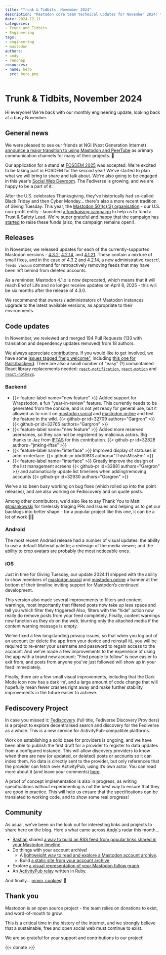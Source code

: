 ```yaml
---
title: "Trunk & Tidbits, November 2024"
description: "Mastodon core team technical updates for November 2024: the latest point releases, progress on Fediscovery, FOSDEM planning, and projects from the developer community."
date: 2024-12-11
categories:
- Trunk and Tidbits
- Engineering
tags:
- engineering
- mastodon
authors:
- andy
- renchap
resources:
- name: hero
  src: hero.png
---
```


# Trunk & Tidbits, November 2024

Hi everyone! We're back with our monthly engineering update, looking back at a busy November.

## General news

We were pleased to see our friends at NGI (Next Generation Internet) [announce a major transition to using Mastodon and PeerTube](https://ngi.eu/news/2024/11/29/ngi-projects-adopt-mastodon-and-peertube-as-main-communication-channels/) as  primary communication channels for many of their projects. 🎉

Our application for a stand at [FOSDEM 2025](https://fosdem.org/2025/) was accepted. We're excited to be taking part in FOSDEM for the second year! We've started to plan what we will bring to share and talk about. We're also going to be engaged in this year's [Social Web Devroom](https://socialwebfoundation.org/2024/11/01/fosdem-2025-social-web-devroom-call-for-participation/). The Fediverse is growing, and we are happy to be a part of it.

After the U.S. celebrates Thanksgiving, they've historically had so-called Black Friday and then Cyber Monday... there's also a more recent tradition of Giving Tuesday. This year, the [Mastodon 501(c)(3) organisation](https://blog.joinmastodon.org/2024/04/mastodon-forms-new-u.s.-non-profit/) - our U.S. non-profit entity - launched [a fundraising campaign](https://givebutter.com/givingmastodon) to help us to fund a Trust & Safety Lead. We're super [grateful and happy that the campaign has started](https://mastodon.social/@Mastodon/113631034747345380) to raise these funds (also, the campaign remains open!).

## Releases

In November, we released updates for each of the currently-supported Mastodon versions - [4.3.2](https://github.com/mastodon/mastodon/releases/tag/v4.3.2), [4.2.14](https://github.com/mastodon/mastodon/releases/tag/v4.2.14), and [4.1.21](https://github.com/mastodon/mastodon/releases/tag/v4.1.21). These contain a mixture of small fixes, and in the case of 4.3.2 and 4.2.14, a new administrative `tootctl feeds vacuum` command for retroactively removing feeds that may have been left behind from deleted accounts.

As a reminder, Mastodon 4.1.x is now deprecated, which means that it will reach End of Life and no longer receive updates on April 8, 2025 - this will be six months after the release of 4.3.0.

We recommend that owners / administrators of Mastodon instances upgrade to the latest available versions, as appropriate to their environments.

## Code updates

In November, we reviewed and merged 194 Pull Requests (133 with translation and dependency updates removed) from 18 authors.

We always appreciate [contributions](https://github.com/mastodon/.github/blob/main/CONTRIBUTING.md). If you would like to get involved, we have some [issues tagged "help welcome"](https://github.com/mastodon/mastodon/labels/help%20welcome), including [this one for Rails/backend](https://github.com/mastodon/mastodon/issues/32023). There are also a small number of "easy" (?) unmaintained React library replacements needed: [`react-notification`](https://github.com/mastodon/mastodon/issues/30438),  [`react-motion`](https://github.com/mastodon/mastodon/issues/30437) and [`react-hotkeys`](https://github.com/mastodon/mastodon/issues/30436).

### Backend

<div class="features-list">

- {{< feature-label name="new feature" >}} Added support for Wrapstodon, a fun "year-in-review" feature. This currently needs to be generated from the console, and is not yet ready for general use, but it allowed us to run it on [mastodon.social](http://mastodon.social) and [mastodon.online](http://mastodon.online) and test the feature in the wild. {{< github-pr id=32709 authors="Gargron" >}} {{< github-pr id=32765 authors="Gargron" >}}
- {{< feature-label name="new feature" >}} Added more reserved usernames, so they can not be registered by malicious actors. Big thanks to Jaz from [IFTAS](https://about.iftas.org/) for this contribution. {{< github-pr id=32828 authors="jmking-iftas" >}}
- {{< feature-label name="interface" >}} Improved display of statuses in admin interface.  {{< github-pr id=30813 authors="ThisIsMissEm" >}}
- {{< feature-label name="interface" >}} Greatly improve the design of the list management screens {{< github-pr id=32881 authors="Gargron" >}} and automatically update list timelines when adding/removing accounts {{< github-pr id=32930 authors="Gargron" >}}

</div>

We've also been busy working on bug fixes (which rolled up into the point releases), and are also working on Fediscovery and on quote posts.

Among other contributors, we'd also like to say Thank You to Matt [@mjankowski](https://github.com/mjankowski) for tirelessly triaging PRs and Issues and helping us to get our backlogs into better shape - for a popular project like this one, it can be a lot of work 🙏🏻


### Android

The most recent Android release had a number of visual updates: the ability to use a default Material palette; a redesign of the media viewer; and the ability to crop avatars are probably the most noticeable ones.

### iOS

Just in time for Giving Tuesday, our update 2024.11 shipped with the ability to show members of [mastodon.social](http://mastodon.social) and [mastodon.online](http://mastodon.online) a banner at the bottom of their timeline inviting support for Mastodon’s continued development.

This version also made several improvements to filters and content warnings, most importantly that filtered posts now take up less space and tell you which filter they triggered! Also, filters with the “hide” action now really do remove posts from your feed completely. Finally, content warnings now function as they do on the web, blurring only the attached media if the content warning message is empty.

We’ve fixed a few longstanding privacy issues, so that when you log out of an account (or delete the app from your device and reinstall it), you will be required to re-enter your username and password to regain access to the account. And we’ve made a few improvements to the experience of using the app with a brand new account: "Find people to follow" is now easier to exit from, and posts from anyone you’ve just followed will show up in your feed immediately.

Finally, there are a few small visual improvements, including that the Dark Mode icon now has a dark ‘m’, and a large amount of code change that will hopefully mean fewer crashes right away and make further stability improvements in the future easier to achieve.

## Fediscovery Project

In case you missed it: [Fediscovery](https://www.fediscovery.org/) (full title, Fediverse Discovery Providers) is a project to explore decentralised search and discovery for the Fediverse as a whole. This is a new service for ActivityPub-compatible platforms.

Work on establishing a solid base for providers is ongoing, and we have been able to publish the first draft for a provider to register to data updates from a configured instance. This will allow discovery providers to know when there are new (or updated, or deleted) posts or accounts so it can index them. No data is directly sent to the provider, but only references that the provider can fetch over ActivityPub, using it’s own actor. You can read more about it (and leave your comments) [here](https://github.com/mastodon/fediverse_auxiliary_service_provider_specifications/pull/36).

A proof of concept implementation is also in progress, as writing specifications without experimenting is not the best way to ensure that they are good in practice. This will help us ensure that the specifications can be translated to working code, and to show some real progress!

## Community

As usual, we've been on the look out for interesting links and projects to share here on the blog. Here's what came across [Andy's](https://macaw.social/@andypiper) radar this month...

- [Bastian](https://scholar.social/@gedankenstuecke) shared [a way to build an RSS feed from popular links shared in your Mastodon timeline](https://tzovar.as/mastodon-rss/).
- Do things with your account archive!
  - A [lightweight way to read and explore a Mastodon account archive](https://github.com/s427/MARL).
  - Build [a static site from your account archive](https://github.com/lmorchard/fossilizer).
- Explore [a visual representation of your Mastodon follow graph](https://github.com/AMNatty/Mastodon-Circles).
- An [ActivityPub relay](https://s-h-gamelinks.github.io/activity-pub-relay/) written in Ruby.

And finally... [mmm, cookies](https://fosstodon.org/@batvin3211/113624161661746400)! 🍪

## Thank you

Mastodon is an open source project - the team relies on donations to exist, and word-of-mouth to grow.

This is a critical time in the history of the internet, and we strongly believe that a sustainable, free and open social web must continue to exist.

We are so grateful for your support and contributions to our project!

{{< donate >}}
